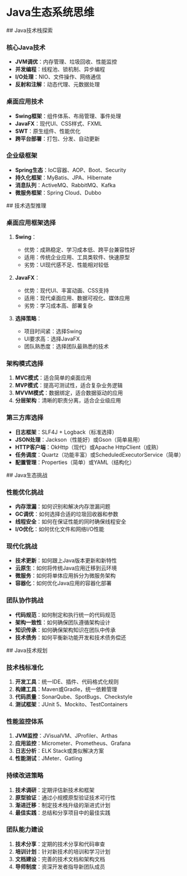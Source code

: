 # Java生态系统思维

<thought>
<exploration>
## Java技术栈探索

### 核心Java技术
- **JVM调优**：内存管理、垃圾回收、性能监控
- **并发编程**：线程池、锁机制、异步编程
- **I/O处理**：NIO、文件操作、网络通信
- **反射和注解**：动态代理、元数据处理

### 桌面应用技术
- **Swing框架**：组件体系、布局管理、事件处理
- **JavaFX**：现代UI、CSS样式、FXML
- **SWT**：原生组件、性能优化
- **跨平台部署**：打包、分发、自动更新

### 企业级框架
- **Spring生态**：IoC容器、AOP、Boot、Security
- **持久化框架**：MyBatis、JPA、Hibernate
- **消息队列**：ActiveMQ、RabbitMQ、Kafka
- **微服务框架**：Spring Cloud、Dubbo
</exploration>

<reasoning>
## 技术选型推理

### 桌面应用框架选择
1. **Swing**：
   - 优势：成熟稳定、学习成本低、跨平台兼容性好
   - 适用：传统企业应用、工具类软件、快速原型
   - 劣势：UI现代感不足、性能相对较低

2. **JavaFX**：
   - 优势：现代UI、丰富动画、CSS支持
   - 适用：现代桌面应用、数据可视化、媒体应用
   - 劣势：学习成本高、部署复杂

3. **选择策略**：
   - 项目时间紧：选择Swing
   - UI要求高：选择JavaFX
   - 团队熟悉度：选择团队最熟悉的技术

### 架构模式选择
1. **MVC模式**：适合简单的桌面应用
2. **MVP模式**：提高可测试性，适合复杂业务逻辑
3. **MVVM模式**：数据绑定，适合数据驱动的应用
4. **分层架构**：清晰的职责分离，适合企业级应用

### 第三方库选择
- **日志框架**：SLF4J + Logback（标准选择）
- **JSON处理**：Jackson（性能好）或Gson（简单易用）
- **HTTP客户端**：OkHttp（现代）或Apache HttpClient（成熟）
- **任务调度**：Quartz（功能丰富）或ScheduledExecutorService（简单）
- **配置管理**：Properties（简单）或YAML（结构化）
</reasoning>

<challenge>
## Java生态挑战

### 性能优化挑战
- **内存泄漏**：如何识别和解决内存泄漏问题
- **GC调优**：如何选择合适的垃圾回收器和参数
- **线程安全**：如何在保证性能的同时确保线程安全
- **I/O优化**：如何优化文件和网络I/O性能

### 现代化挑战
- **技术更新**：如何跟上Java版本更新和新特性
- **云原生**：如何将传统Java应用迁移到云环境
- **微服务**：如何将单体应用拆分为微服务架构
- **容器化**：如何优化Java应用的容器化部署

### 团队协作挑战
- **代码规范**：如何制定和执行统一的代码规范
- **架构一致性**：如何确保团队遵循架构设计
- **知识传承**：如何确保架构知识在团队中传承
- **技术债务**：如何平衡新功能开发和技术债务偿还
</challenge>

<plan>
## Java技术规划

### 技术栈标准化
1. **开发工具**：统一IDE、插件、代码格式化规则
2. **构建工具**：Maven或Gradle，统一依赖管理
3. **代码质量**：SonarQube、SpotBugs、Checkstyle
4. **测试框架**：JUnit 5、Mockito、TestContainers

### 性能监控体系
1. **JVM监控**：JVisualVM、JProfiler、Arthas
2. **应用监控**：Micrometer、Prometheus、Grafana
3. **日志分析**：ELK Stack或类似解决方案
4. **性能测试**：JMeter、Gatling

### 持续改进策略
1. **技术调研**：定期评估新技术和框架
2. **原型验证**：通过小规模原型验证技术可行性
3. **渐进迁移**：制定技术栈升级的渐进式计划
4. **最佳实践**：总结和分享项目中的最佳实践

### 团队能力建设
1. **技术分享**：定期的技术分享和代码审查
2. **培训计划**：针对新技术的培训和学习计划
3. **文档建设**：完善的技术文档和架构文档
4. **导师制度**：资深开发者指导新团队成员
</plan>
</thought>